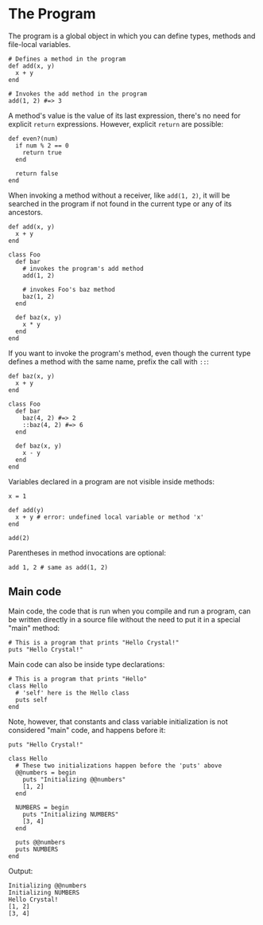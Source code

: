 # The Program

The program is a global object in which you can define types, methods and file-local variables.

```crystal
# Defines a method in the program
def add(x, y)
  x + y
end

# Invokes the add method in the program
add(1, 2) #=> 3
```

A method's value is the value of its last expression, there's no need for explicit `return` expressions. However, explicit `return` are possible:

```crystal
def even?(num)
  if num % 2 == 0
    return true
  end

  return false
end
```

When invoking a method without a receiver, like `add(1, 2)`, it will be searched in the program if not found in the current type or any of its ancestors.

```crystal
def add(x, y)
  x + y
end

class Foo
  def bar
    # invokes the program's add method
    add(1, 2)

    # invokes Foo's baz method
    baz(1, 2)
  end

  def baz(x, y)
    x * y
  end
end
```

If you want to invoke the program's method, even though the current type defines a method with the same name, prefix the call with `::`:

```crystal
def baz(x, y)
  x + y
end

class Foo
  def bar
    baz(4, 2) #=> 2
    ::baz(4, 2) #=> 6
  end

  def baz(x, y)
    x - y
  end
end
```

Variables declared in a program are not visible inside methods:

```crystal
x = 1

def add(y)
  x + y # error: undefined local variable or method 'x'
end

add(2)
```

Parentheses in method invocations are optional:

```crystal
add 1, 2 # same as add(1, 2)
```

## Main code

Main code, the code that is run when you compile and run a program, can be written directly in a source file without the need to put it in a special "main" method:

```crystal
# This is a program that prints "Hello Crystal!"
puts "Hello Crystal!"
```

Main code can also be inside type declarations:

```crystal
# This is a program that prints "Hello"
class Hello
  # 'self' here is the Hello class
  puts self
end
```

Note, however, that constants and class variable initialization is not considered "main" code, and happens before it:

```crystal
puts "Hello Crystal!"

class Hello
  # These two initializations happen before the 'puts' above
  @@numbers = begin
    puts "Initializing @@numbers"
    [1, 2]
  end

  NUMBERS = begin
    puts "Initializing NUMBERS"
    [3, 4]
  end

  puts @@numbers
  puts NUMBERS
end
```

Output:

```
Initializing @@numbers
Initializing NUMBERS
Hello Crystal!
[1, 2]
[3, 4]
```
